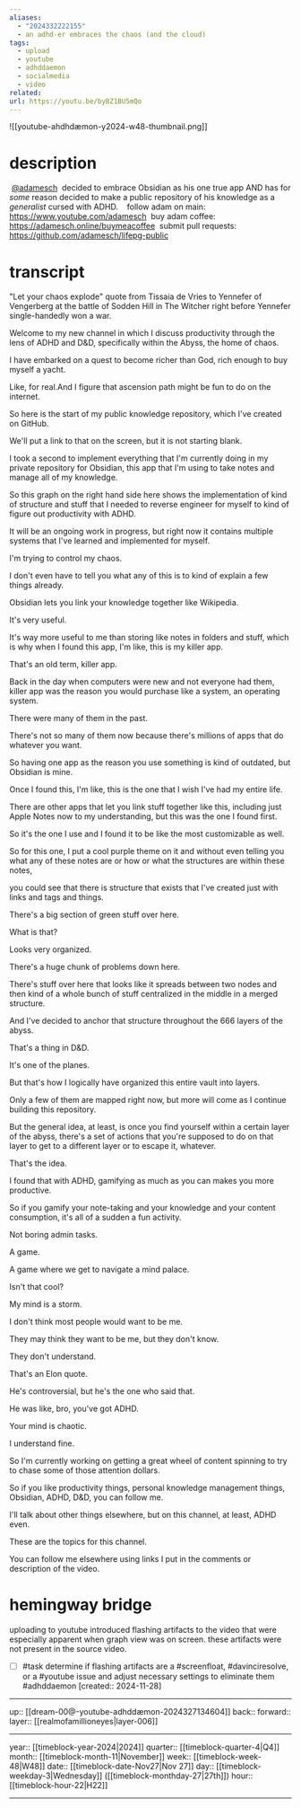 ```yaml
---
aliases:
  - "2024332222155"
  - an adhd-er embraces the chaos (and the cloud)
tags:
  - upload
  - youtube
  - adhddaemon
  - socialmedia
  - video
related: 
url: https://youtu.be/byBZ1BU5mQo
---
```


![[youtube-ahdhdæmon-y2024-w48-thumbnail.png]]

# description

 [@adamesch](https://studio.youtube.com/channel/UC-yWYaA-uB9VcLS_wbwbhqw)  decided to embrace Obsidian as his one true app AND has for *some* reason decided to make a public repository of his knowledge as a *generalist* cursed with ADHD.
 
 follow adam on main: https://www.youtube.com/adamesch
 buy adam coffee: https://adamesch.online/buymeacoffee
 submit pull requests: https://github.com/adamesch/lifepg-public

# transcript

"Let your chaos explode" quote from Tissaia de Vries to Yennefer of Vengerberg at the battle of Sodden Hill in The Witcher right before Yennefer single-handedly won a war.

Welcome to my new channel in which I discuss productivity through the lens of ADHD and D&D, specifically within the Abyss, the home of chaos.

I have embarked on a quest to become richer than God, rich enough to buy myself a yacht.

Like, for real.And I figure that ascension path might be fun to do on the internet.

So here is the start of my public knowledge repository, which I've created on GitHub.

We'll put a link to that on the screen, but it is not starting blank.

I took a second to implement everything that I'm currently doing in my private repository for Obsidian, this app that I'm using to take notes and manage all of my knowledge.

So this graph on the right hand side here shows the implementation of kind of structure and stuff that I needed to reverse engineer for myself to kind of figure out productivity with ADHD.

It will be an ongoing work in progress, but right now it contains multiple systems that I've learned and implemented for myself.

I'm trying to control my chaos.

I don't even have to tell you what any of this is to kind of explain a few things already.

Obsidian lets you link your knowledge together like Wikipedia.

It's very useful.

It's way more useful to me than storing like notes in folders and stuff, which is why when I found this app, I'm like, this is my killer app.

That's an old term, killer app.

Back in the day when computers were new and not everyone had them, killer app was the reason you would purchase like a system, an operating system.

There were many of them in the past.

There's not so many of them now because there's millions of apps that do whatever you want.

So having one app as the reason you use something is kind of outdated, but Obsidian is mine.

Once I found this, I'm like, this is the one that I wish I've had my entire life.

There are other apps that let you link stuff together like this, including just Apple Notes now to my understanding, but this was the one I found first.

So it's the one I use and I found it to be like the most customizable as well.

So for this one, I put a cool purple theme on it and without even telling you what any of these notes are or how or what the structures are within these notes,

you could see that there is structure that exists that I've created just with links and tags and things.

There's a big section of green stuff over here.

What is that?

Looks very organized.

There's a huge chunk of problems down here.

There's stuff over here that looks like it spreads between two nodes and then kind of a whole bunch of stuff centralized in the middle in a merged structure.

And I've decided to anchor that structure throughout the 666 layers of the abyss.

That's a thing in D&D.

It's one of the planes.

But that's how I logically have organized this entire vault into layers.

Only a few of them are mapped right now, but more will come as I continue building this repository.

But the general idea, at least, is once you find yourself within a certain layer of the abyss, there's a set of actions that you're supposed to do on that layer to get to a different layer or to escape it, whatever.

That's the idea.

I found that with ADHD, gamifying as much as you can makes you more productive.

So if you gamify your note-taking and your knowledge and your content consumption, it's all of a sudden a fun activity.

Not boring admin tasks.

A game.

A game where we get to navigate a mind palace.

Isn't that cool?

My mind is a storm.

I don't think most people would want to be me.

They may think they want to be me, but they don't know.

They don't understand.

That's an Elon quote.

He's controversial, but he's the one who said that.

He was like, bro, you've got ADHD.

Your mind is chaotic.

I understand fine.

So I'm currently working on getting a great wheel of content spinning to try to chase some of those attention dollars.

So if you like productivity things, personal knowledge management things, Obsidian, ADHD, D&D, you can follow me.

I'll talk about other things elsewhere, but on this channel, at least, ADHD even.

These are the topics for this channel.

You can follow me elsewhere using links I put in the comments or description of the video.

# hemingway bridge

uploading to youtube introduced flashing artifacts to the video that were especially apparent when graph view was on screen. these artifacts were not present in the source video.

- [ ] #task determine if flashing artifacts are a #screenfloat, #davinciresolve, or a #youtube issue and adjust necessary settings to eliminate them #adhddaemon  [created:: 2024-11-28]

***

up:: [[dream-00@-youtube-adhddæmon-2024327134604]]
back:: 
forward:: 
layer:: [[realmofamillioneyes|layer-006]]

***

year:: [[timeblock-year-2024|2024]]
quarter:: [[timeblock-quarter-4|Q4]]
month:: [[timeblock-month-11|November]]
week:: [[timeblock-week-48|W48]]
date:: [[timeblock-date-Nov27|Nov 27]]
day:: [[timeblock-weekday-3|Wednesday]] ([[timeblock-monthday-27|27th]])
hour:: [[timeblock-hour-22|H22]]

***
